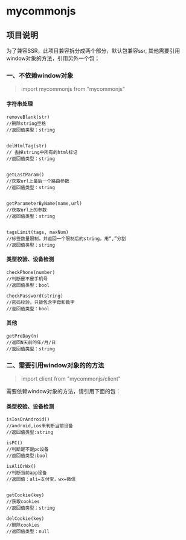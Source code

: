 # mycommonjs

## 项目说明

为了兼容SSR，此项目兼容拆分成两个部分，默认包兼容ssr,
其他需要引用window对象的方法，引用另外一个包；


### 一、不依赖window对象
>  import mycommonjs from "mycommonjs"

#### 字符串处理

```
removeBlank(str) 
//删除string空格
//返回值类型：string


delHtmlTag(str) 
// 去掉string中所有的html标记
//返回值类型：string


getLastParam()  
//获取url上最后一个路由参数
//返回值类型：string


getParameterByName(name,url) 
//获取url上的参数
//返回值类型：string


tagsLimit(tags, maxNum)  
//标签数量限制，并返回一个限制后的string，用“,”分割
//返回值类型：string

```

#### 类型校验、设备检测
```
checkPhone(number)  
//判断是不是手机号
//返回值类型：bool

checkPassword(string) 
//密码校验，只能包含字母和数字
//返回值类型：bool

```



#### 其他
```
getPreDay(n)
//返回N天前的年/月/日
//返回值类型：string

```

### 二、需要引用window对象的的方法
> import client from "mycommonjs/client"


需要依赖window对象的方法，请引用下面的包：

#### 类型校验、设备检测
```
isIosOrAndroid()  
//android,ios来判断当前设备
//返回值类型:string

isPC()  
//判断是不是pc设备
//返回值类型:bool

isAliOrWx()   
//判断当前app设备
//返回值：ali=支付宝，wx=微信


getCookie(key) 
//获取cookies
//返回值类型：string

delCookie(key) 
//删除cookies
//返回值类型：null

```
